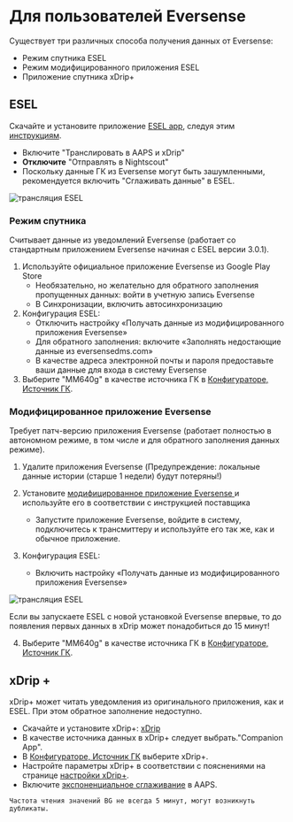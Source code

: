 # Для пользователей Eversense

Существует три различных способа получения данных от Eversense:

- Режим спутника ESEL
- Режим модифицированного приложения ESEL
- Приложение спутника xDrip+

## ESEL

Скачайте и установите приложение [ESEL app](https://github.com/BernhardRo/Esel/tree/master/apk), следуя этим [инструкциям](https://github.com/BernhardRo/Esel?tab=readme-ov-file#esel).

- Включите "Транслировать в AAPS и xDrip"
- **Отключите** "Отправлять в Nightscout"
- Поскольку данные ГК из Eversense могут быть зашумленными, рекомендуется включить "Сглаживать данные" в ESEL.

![трансляция ESEL](../images/ESEL.png)

### Режим спутника

Считывает данные из уведомлений Eversense (работает со стандартным приложением Eversense начиная с ESEL версии 3.0.1).

1. Используйте официальное приложение Eversense из Google Play Store
   - Необязательно, но желательно для обратного заполнения пропущенных данных: войти в учетную запись Eversense
   - В Синхронизации, включить автосинхронизацию
2. Конфигурация ESEL:
   - Отключить настройку «Получать данные из модифицированного приложения Eversense»
   - Для обратного заполнения: включите «Заполнять недостающие данные из eversensedms.com»
   - В качестве адреса электронной почты и пароля предоставьте ваши данные для входа в систему Eversense
3. Выберите "MM640g" в качестве источника ГК в [Конфигураторе, Источник ГК](#Config-Builder-bg-source).

### Модифицированное приложение Eversense

 Требует патч-версию приложения Eversense (работает полностью в автономном режиме, в том числе и для обратного заполнения данных режиме).

1. Удалите приложения Eversense (Предупреждение: локальные данные истории (старше 1 недели) будут потеряны!)

2. Установите [модифицированное приложение Eversense ](https://cr4ck3d3v3r53n53.club) и используйте его в соответствии с инструкцией поставщика

   - Запустите приложение Eversense, войдите в систему, подключитесь к трансмиттеру и используйте его так же, как и обычное приложение.

3. Конфигурация ESEL:

   - Включить настройку «Получать данные из модифицированного приложения Eversense»



![трансляция ESEL](../images/ESELpatch.png)

Если вы запускаете ESEL с новой установкой Eversense впервые, то до появления первых данных в xDrip может понадобиться до 15 минут!

4. Выберите "MM640g" в качестве источника ГК в [Конфигураторе, Источник ГК](#Config-Builder-bg-source).

## xDrip +

xDrip+ может читать уведомления из оригинального приложения, как и ESEL. При этом обратное заполнение недоступно.

- Скачайте и установите xDrip+: [xDrip](https://github.com/NightscoutFoundation/xDrip)
- В качестве источника данных в xDrip+ следует выбрать."Companion App".
- В [Конфигураторе, Источник ГК](#Config-Builder-bg-source) выберите xDrip+.
- Настройте параметры xDrip+ в соответствии с пояснениями на странице [настройки xDrip+](../CompatibleCgms/xDrip.md).
- Включите [экспоненциальное сглаживание](../CompatibleCgms/SmoothingBloodGlucoseData.md) в AAPS.

```{warning}
Частота чтения значений BG не всегда 5 минут, могут возникнуть дубликаты.
```